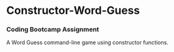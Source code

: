 # Constructor-Word-Guess

### Coding Bootcamp Assignment 

A Word Guess command-line game using constructor functions.